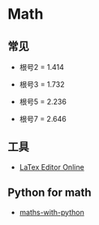 # Math

## 常见

* 根号2 = 1.414

* 根号3 = 1.732

* 根号5 = 2.236

* 根号7 = 2.646

## 工具

* [LaTex Editor Online](https://www.codecogs.com/latex/eqneditor.php)

## Python for math

* [maths-with-python](https://github.com/IanHawke/maths-with-python)